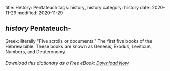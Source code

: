 title: History: Pentateuch
tags: history, history
category: history
date: 2020-11-29
modified: 2020-11-29

## _history_  Pentateuch-
Greek: literally "Five scrolls or documents."
The first five books of the Hebrew bible.  These books are known as
Genesis, Exodus, Leviticus, Numbers, and Deuteronomy.


###### Download *this* dictionary as a Free eBook: [Download Now]({static}static/SerfHistoryDictionary.pdf)

